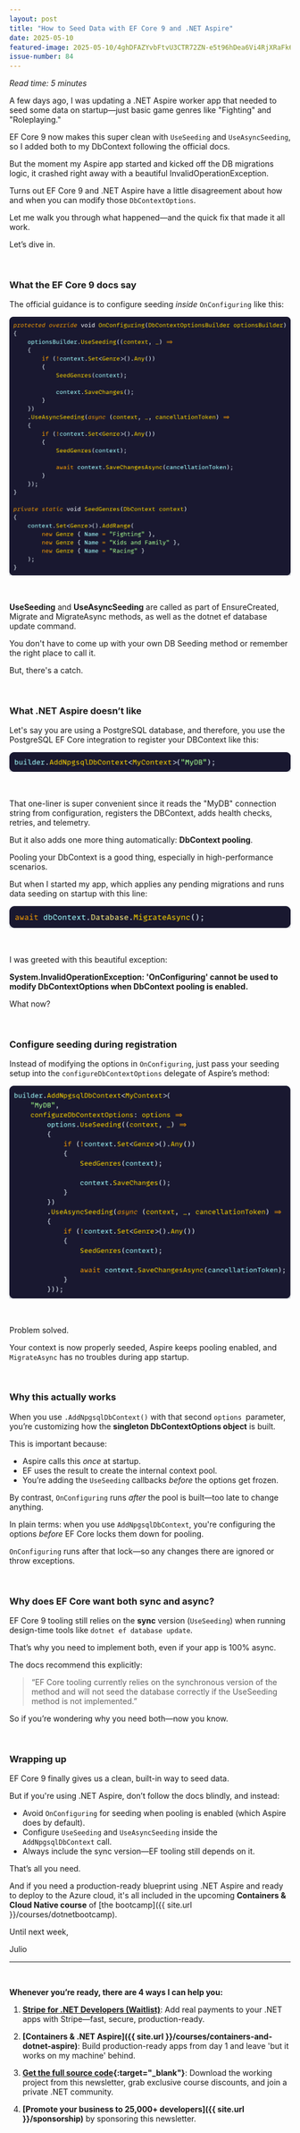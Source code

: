 ```yaml
---
layout: post
title: "How to Seed Data with EF Core 9 and .NET Aspire"
date: 2025-05-10
featured-image: 2025-05-10/4ghDFAZYvbFtvU3CTR72ZN-e5t96hDea6Vi4RjXRaFk6z.jpeg
issue-number: 84
---
```


*Read time: 5 minutes*
​

A few days ago, I was updating a .NET Aspire worker app that needed to seed some data on startup—just basic game genres like "Fighting" and "Roleplaying."

EF Core 9 now makes this super clean with `UseSeeding` and `UseAsyncSeeding`, so I added both to my DbContext following the official docs.

But the moment my Aspire app started and kicked off the DB migrations logic, it crashed right away with a beautiful InvalidOperationException.

Turns out EF Core 9 and .NET Aspire have a little disagreement about how and when you can modify those `DbContextOptions`.

Let me walk you through what happened—and the quick fix that made it all work.

Let’s dive in.

​

### **What the EF Core 9 docs say**
The official guidance is to configure seeding *inside* `OnConfiguring` like this:


![](/assets/images/2025-05-10/4ghDFAZYvbFtvU3CTR72ZN-e5t96hDea6Vi4RjXRaFk6z.jpeg)

​

**UseSeeding** and **UseAsyncSeeding** are called as part of EnsureCreated, Migrate and MigrateAsync methods, as well as the dotnet ef database update command. 

You don't have to come up with your own DB Seeding method or remember the right place to call it. 

But, there's a catch.

​

### **What .NET Aspire doesn’t like**
Let's say you are using a PostgreSQL database, and therefore, you use the PostgreSQL EF Core integration to register your DBContext like this:


![](/assets/images/2025-05-10/4ghDFAZYvbFtvU3CTR72ZN-4buz3qGYwAKNz3zcoF6SWY.jpeg)

​

That one-liner is super convenient since it reads the "MyDB" connection string from configuration, registers the DBContext, adds health checks, retries, and telemetry.

But it also adds one more thing automatically: **DbContext pooling**.

Pooling your DbContext is a good thing, especially in high-performance scenarios.

But when I started my app, which applies any pending migrations and runs data seeding on startup with this line:


![](/assets/images/2025-05-10/4ghDFAZYvbFtvU3CTR72ZN-94VHe14rUDJCzmRoV1sTgt.jpeg)

​

I was greeted with this beautiful exception:

**System.InvalidOperationException: 'OnConfiguring' cannot be used to modify DbContextOptions when DbContext pooling is enabled.**

What now?

​

### **Configure seeding during registration**
Instead of modifying the options in `OnConfiguring`, just pass your seeding setup into the `configureDbContextOptions` delegate of Aspire’s method:


![](/assets/images/2025-05-10/4ghDFAZYvbFtvU3CTR72ZN-dZQXKuVYsTeoSbxWPXtnXX.jpeg)

​

Problem solved.

Your context is now properly seeded, Aspire keeps pooling enabled, and `MigrateAsync` has no troubles during app startup.

​

### **Why this actually works**
When you use `.AddNpgsqlDbContext()` with that second `options `parameter, you’re customizing how the **singleton DbContextOptions object** is built.

This is important because:

*   <span>Aspire calls this *once* at startup.</span>
*   <span>EF uses the result to create the internal context pool.</span>
*   <span>You’re adding the `UseSeeding` callbacks *before* the options get frozen.</span>

By contrast, `OnConfiguring` runs *after* the pool is built—too late to change anything.

In plain terms: when you use `AddNpgsqlDbContext`, you're configuring the options *before* EF Core locks them down for pooling.

`OnConfiguring` runs after that lock—so any changes there are ignored or throw exceptions.

​

### **Why does EF Core want both sync and async?**
EF Core 9 tooling still relies on the **sync** version (`UseSeeding`) when running design-time tools like `dotnet ef database update`.

That’s why you need to implement both, even if your app is 100% async.

The docs recommend this explicitly:

> “EF Core tooling currently relies on the synchronous version of the method and will not seed the database correctly if the UseSeeding method is not implemented.”


So if you’re wondering why you need both—now you know.

​

### **Wrapping up**
EF Core 9 finally gives us a clean, built-in way to seed data.

But if you're using .NET Aspire, don’t follow the docs blindly, and instead:

*   <span>Avoid `OnConfiguring` for seeding when pooling is enabled (which Aspire does by default).</span>
*   <span>Configure `UseSeeding` and `UseAsyncSeeding` inside the `AddNpgsqlDbContext` call.</span>
*   <span>Always include the sync version—EF tooling still depends on it.</span>

That’s all you need. 

And if you need a production-ready blueprint using .NET Aspire and ready to deploy to the Azure cloud, it's all included in the upcoming **Containers & Cloud Native course** of [the bootcamp]({{ site.url }}/courses/dotnetbootcamp).

Until next week,

Julio

---

<br/>

**Whenever you’re ready, there are 4 ways I can help you:**

1. **[​Stripe for .NET Developers (Waitlist)​](https://go.dotnetacademy.io/stripe-waitlist)**: Add real payments to your .NET apps with Stripe—fast, secure, production-ready.

2. **[Containers & .NET Aspire]({{ site.url }}/courses/containers-and-dotnet-aspire)**: Build production-ready apps from day 1 and leave 'but it works on my machine' behind.

3. **​[​Get the full source code](https://www.patreon.com/juliocasal){:target="_blank"}**: Download the working project from this newsletter, grab exclusive course discounts, and join a private .NET community.

4. **[Promote your business to 25,000+ developers]({{ site.url }}/sponsorship)** by sponsoring this newsletter.
